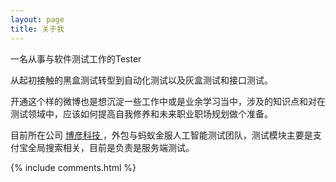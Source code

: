 ```yaml
---
layout: page
title: 关于我 
---
```


一名从事与软件测试工作的Tester
<p>
从起初接触的黑盒测试转型到自动化测试以及灰盒测试和接口测试。
<p>
开通这个样的微博也是想沉淀一些工作中或是业余学习当中，涉及的知识点和对在测试领域中，应该如何提高自我修养和未来职业职场规划做个准备。
<p>

目前所在公司
<a target="_blank" href="http://www.beyondsoft.com/"> 博彦科技 </a>，外包与蚂蚁金服人工智能测试团队，测试模块主要是支付宝全局搜索相关，目前是负责是服务端测试。
<p>

{% include comments.html %}



